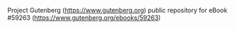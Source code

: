 Project Gutenberg (https://www.gutenberg.org) public repository for
eBook #59263 (https://www.gutenberg.org/ebooks/59263)
